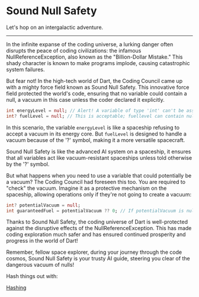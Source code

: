# Sound Null Safety

Let's hop on an intergalactic adventure.

---

In the infinite expanse of the coding universe, a lurking danger often disrupts the peace of coding civilizations: the infamous NullReferenceException, also known as the "Billion-Dollar Mistake." This shady character is known to make programs implode, causing catastrophic system failures.

But fear not! In the high-tech world of Dart, the Coding Council came up with a mighty force field known as Sound Null Safety. This innovative force field protected the world's code, ensuring that no variable could contain a null, a vacuum in this case unless the coder declared it explicitly.

```dart
int energyLevel = null; // Alert! A variable of type 'int' can't be assigned null.
int? fuelLevel = null; // This is acceptable; fuellevel can contain null (or vacuum) because of the '?'.
```

In this scenario, the variable `energyLevel` is like a spaceship refusing to accept a vacuum in its energy core. But `fuelLevel` is designed to handle a vacuum because of the '?' symbol, making it a more versatile spacecraft.

Sound Null Safety is like the advanced AI system on a spaceship, it ensures that all variables act like vacuum-resistant spaceships unless told otherwise by the '?' symbol.

But what happens when you need to use a variable that could potentially be a vacuum? The Coding Council had foreseen this too. You are required to "check" the vacuum. Imagine it as a protective mechanism on the spaceship, allowing operations only if they're not going to create a vacuum:

```dart
int? potentialVacuum = null;
int guaranteedFuel = potentialVacuum ?? 0; // If potentialVacuum is null (or a vacuum), then use 0.
```

Thanks to Sound Null Safety, the coding universe of Dart is well-protected against the disruptive effects of the NullReferenceException. This has made coding exploration much safer and has ensured continued prosperity and progress in the world of Dart!

Remember, fellow space explorer, during your journey through the code cosmos, Sound Null Safety is your trusty AI guide, steering you clear of the dangerous vacuum of nulls!

Hash things out with:

[Hashing](hashing.md)